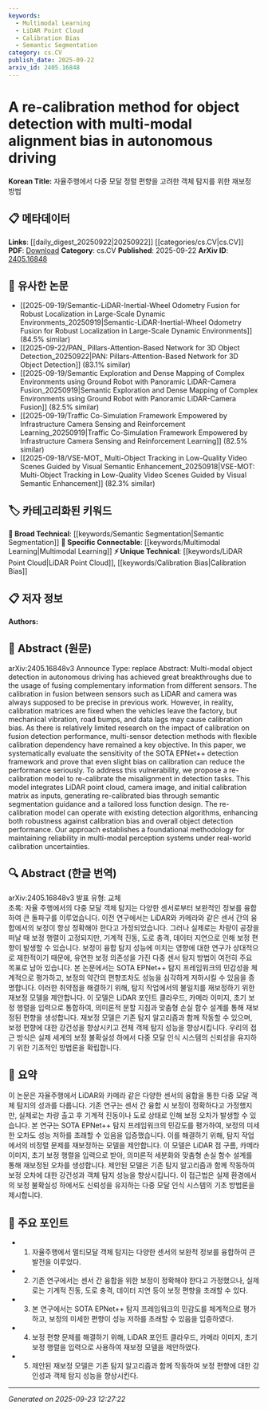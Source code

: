 ```yaml
---
keywords:
  - Multimodal Learning
  - LiDAR Point Cloud
  - Calibration Bias
  - Semantic Segmentation
category: cs.CV
publish_date: 2025-09-22
arxiv_id: 2405.16848
---
```


<!-- KEYWORD_LINKING_METADATA:
{
  "processed_timestamp": "2025-09-23T12:27:22.133980",
  "vocabulary_version": "1.0",
  "selected_keywords": [
    "Multimodal Learning",
    "LiDAR Point Cloud",
    "Calibration Bias",
    "Semantic Segmentation"
  ],
  "rejected_keywords": [],
  "similarity_scores": {
    "Multimodal Learning": 0.8,
    "LiDAR Point Cloud": 0.78,
    "Calibration Bias": 0.77,
    "Semantic Segmentation": 0.75
  },
  "extraction_method": "AI_prompt_based",
  "budget_applied": true,
  "candidates_json": {
    "candidates": [
      {
        "surface": "multi-modal object detection",
        "canonical": "Multimodal Learning",
        "aliases": [
          "multi-modal detection"
        ],
        "category": "specific_connectable",
        "rationale": "Links to the concept of integrating multiple data sources, which is crucial in autonomous systems.",
        "novelty_score": 0.55,
        "connectivity_score": 0.88,
        "specificity_score": 0.72,
        "link_intent_score": 0.8
      },
      {
        "surface": "LiDAR point cloud",
        "canonical": "LiDAR Point Cloud",
        "aliases": [
          "LiDAR data"
        ],
        "category": "unique_technical",
        "rationale": "Essential for understanding sensor fusion in autonomous driving.",
        "novelty_score": 0.65,
        "connectivity_score": 0.75,
        "specificity_score": 0.85,
        "link_intent_score": 0.78
      },
      {
        "surface": "calibration bias",
        "canonical": "Calibration Bias",
        "aliases": [
          "calibration error"
        ],
        "category": "unique_technical",
        "rationale": "Key to addressing the paper's focus on improving detection accuracy.",
        "novelty_score": 0.68,
        "connectivity_score": 0.7,
        "specificity_score": 0.8,
        "link_intent_score": 0.77
      },
      {
        "surface": "semantic segmentation guidance",
        "canonical": "Semantic Segmentation",
        "aliases": [
          "segmentation"
        ],
        "category": "broad_technical",
        "rationale": "Provides context for how the re-calibration model improves detection performance.",
        "novelty_score": 0.45,
        "connectivity_score": 0.82,
        "specificity_score": 0.7,
        "link_intent_score": 0.75
      }
    ],
    "ban_list_suggestions": [
      "object detection",
      "autonomous driving",
      "detection framework"
    ]
  },
  "decisions": [
    {
      "candidate_surface": "multi-modal object detection",
      "resolved_canonical": "Multimodal Learning",
      "decision": "linked",
      "scores": {
        "novelty": 0.55,
        "connectivity": 0.88,
        "specificity": 0.72,
        "link_intent": 0.8
      }
    },
    {
      "candidate_surface": "LiDAR point cloud",
      "resolved_canonical": "LiDAR Point Cloud",
      "decision": "linked",
      "scores": {
        "novelty": 0.65,
        "connectivity": 0.75,
        "specificity": 0.85,
        "link_intent": 0.78
      }
    },
    {
      "candidate_surface": "calibration bias",
      "resolved_canonical": "Calibration Bias",
      "decision": "linked",
      "scores": {
        "novelty": 0.68,
        "connectivity": 0.7,
        "specificity": 0.8,
        "link_intent": 0.77
      }
    },
    {
      "candidate_surface": "semantic segmentation guidance",
      "resolved_canonical": "Semantic Segmentation",
      "decision": "linked",
      "scores": {
        "novelty": 0.45,
        "connectivity": 0.82,
        "specificity": 0.7,
        "link_intent": 0.75
      }
    }
  ]
}
-->

# A re-calibration method for object detection with multi-modal alignment bias in autonomous driving

**Korean Title:** 자율주행에서 다중 모달 정렬 편향을 고려한 객체 탐지를 위한 재보정 방법

## 📋 메타데이터

**Links**: [[daily_digest_20250922|20250922]] [[categories/cs.CV|cs.CV]]
**PDF**: [Download](https://arxiv.org/pdf/2405.16848.pdf)
**Category**: cs.CV
**Published**: 2025-09-22
**ArXiv ID**: [2405.16848](https://arxiv.org/abs/2405.16848)

## 🔗 유사한 논문
- [[2025-09-19/Semantic-LiDAR-Inertial-Wheel Odometry Fusion for Robust Localization in Large-Scale Dynamic Environments_20250919|Semantic-LiDAR-Inertial-Wheel Odometry Fusion for Robust Localization in Large-Scale Dynamic Environments]] (84.5% similar)
- [[2025-09-22/PAN_ Pillars-Attention-Based Network for 3D Object Detection_20250922|PAN: Pillars-Attention-Based Network for 3D Object Detection]] (83.1% similar)
- [[2025-09-19/Semantic Exploration and Dense Mapping of Complex Environments using Ground Robot with Panoramic LiDAR-Camera Fusion_20250919|Semantic Exploration and Dense Mapping of Complex Environments using Ground Robot with Panoramic LiDAR-Camera Fusion]] (82.5% similar)
- [[2025-09-19/Traffic Co-Simulation Framework Empowered by Infrastructure Camera Sensing and Reinforcement Learning_20250919|Traffic Co-Simulation Framework Empowered by Infrastructure Camera Sensing and Reinforcement Learning]] (82.5% similar)
- [[2025-09-18/VSE-MOT_ Multi-Object Tracking in Low-Quality Video Scenes Guided by Visual Semantic Enhancement_20250918|VSE-MOT: Multi-Object Tracking in Low-Quality Video Scenes Guided by Visual Semantic Enhancement]] (82.3% similar)

## 🏷️ 카테고리화된 키워드
**🧠 Broad Technical**: [[keywords/Semantic Segmentation|Semantic Segmentation]]
**🔗 Specific Connectable**: [[keywords/Multimodal Learning|Multimodal Learning]]
**⚡ Unique Technical**: [[keywords/LiDAR Point Cloud|LiDAR Point Cloud]], [[keywords/Calibration Bias|Calibration Bias]]

## 📋 저자 정보

**Authors:** 

## 📄 Abstract (원문)

arXiv:2405.16848v3 Announce Type: replace 
Abstract: Multi-modal object detection in autonomous driving has achieved great breakthroughs due to the usage of fusing complementary information from different sensors. The calibration in fusion between sensors such as LiDAR and camera was always supposed to be precise in previous work. However, in reality, calibration matrices are fixed when the vehicles leave the factory, but mechanical vibration, road bumps, and data lags may cause calibration bias. As there is relatively limited research on the impact of calibration on fusion detection performance, multi-sensor detection methods with flexible calibration dependency have remained a key objective. In this paper, we systematically evaluate the sensitivity of the SOTA EPNet++ detection framework and prove that even slight bias on calibration can reduce the performance seriously. To address this vulnerability, we propose a re-calibration model to re-calibrate the misalignment in detection tasks. This model integrates LiDAR point cloud, camera image, and initial calibration matrix as inputs, generating re-calibrated bias through semantic segmentation guidance and a tailored loss function design. The re-calibration model can operate with existing detection algorithms, enhancing both robustness against calibration bias and overall object detection performance. Our approach establishes a foundational methodology for maintaining reliability in multi-modal perception systems under real-world calibration uncertainties.

## 🔍 Abstract (한글 번역)

arXiv:2405.16848v3 발표 유형: 교체  
초록: 자율 주행에서의 다중 모달 객체 탐지는 다양한 센서로부터 보완적인 정보를 융합하여 큰 돌파구를 이루었습니다. 이전 연구에서는 LiDAR와 카메라와 같은 센서 간의 융합에서의 보정이 항상 정확해야 한다고 가정되었습니다. 그러나 실제로는 차량이 공장을 떠날 때 보정 행렬이 고정되지만, 기계적 진동, 도로 충격, 데이터 지연으로 인해 보정 편향이 발생할 수 있습니다. 보정이 융합 탐지 성능에 미치는 영향에 대한 연구가 상대적으로 제한적이기 때문에, 유연한 보정 의존성을 가진 다중 센서 탐지 방법이 여전히 주요 목표로 남아 있습니다. 본 논문에서는 SOTA EPNet++ 탐지 프레임워크의 민감성을 체계적으로 평가하고, 보정의 약간의 편향조차도 성능을 심각하게 저하시킬 수 있음을 증명합니다. 이러한 취약점을 해결하기 위해, 탐지 작업에서의 불일치를 재보정하기 위한 재보정 모델을 제안합니다. 이 모델은 LiDAR 포인트 클라우드, 카메라 이미지, 초기 보정 행렬을 입력으로 통합하여, 의미론적 분할 지침과 맞춤형 손실 함수 설계를 통해 재보정된 편향을 생성합니다. 재보정 모델은 기존 탐지 알고리즘과 함께 작동할 수 있으며, 보정 편향에 대한 강건성을 향상시키고 전체 객체 탐지 성능을 향상시킵니다. 우리의 접근 방식은 실제 세계의 보정 불확실성 하에서 다중 모달 인식 시스템의 신뢰성을 유지하기 위한 기초적인 방법론을 확립합니다.

## 📝 요약

이 논문은 자율주행에서 LiDAR와 카메라 같은 다양한 센서의 융합을 통한 다중 모달 객체 탐지의 성과를 다룹니다. 기존 연구는 센서 간 융합 시 보정이 정확하다고 가정했지만, 실제로는 차량 출고 후 기계적 진동이나 도로 상태로 인해 보정 오차가 발생할 수 있습니다. 본 연구는 SOTA EPNet++ 탐지 프레임워크의 민감도를 평가하여, 보정의 미세한 오차도 성능 저하를 초래할 수 있음을 입증했습니다. 이를 해결하기 위해, 탐지 작업에서의 비정렬 문제를 재보정하는 모델을 제안합니다. 이 모델은 LiDAR 점 구름, 카메라 이미지, 초기 보정 행렬을 입력으로 받아, 의미론적 세분화와 맞춤형 손실 함수 설계를 통해 재보정된 오차를 생성합니다. 제안된 모델은 기존 탐지 알고리즘과 함께 작동하여 보정 오차에 대한 강건성과 객체 탐지 성능을 향상시킵니다. 이 접근법은 실제 환경에서의 보정 불확실성 하에서도 신뢰성을 유지하는 다중 모달 인식 시스템의 기초 방법론을 제시합니다.

## 🎯 주요 포인트

- 1. 자율주행에서 멀티모달 객체 탐지는 다양한 센서의 보완적 정보를 융합하여 큰 발전을 이루었다.
- 2. 기존 연구에서는 센서 간 융합을 위한 보정이 정확해야 한다고 가정했으나, 실제로는 기계적 진동, 도로 충격, 데이터 지연 등이 보정 편향을 초래할 수 있다.
- 3. 본 연구에서는 SOTA EPNet++ 탐지 프레임워크의 민감도를 체계적으로 평가하고, 보정의 미세한 편향이 성능 저하를 초래할 수 있음을 입증하였다.
- 4. 보정 편향 문제를 해결하기 위해, LiDAR 포인트 클라우드, 카메라 이미지, 초기 보정 행렬을 입력으로 사용하여 재보정 모델을 제안하였다.
- 5. 제안된 재보정 모델은 기존 탐지 알고리즘과 함께 작동하여 보정 편향에 대한 강인성과 객체 탐지 성능을 향상시킨다.


---

*Generated on 2025-09-23 12:27:22*